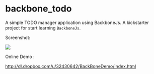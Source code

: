 backbone_todo
=============

A simple TODO manager application using BackboneJs. A kickstarter project for start learning `BackboneJs`.


Screenshot:

![](https://lh4.googleusercontent.com/-Zss9Vno8Az8/Uv8xQqhnZMI/AAAAAAAAHLc/PVfDvubqejk/w841-h560-no/Screen+Shot+2014-02-15+at+2.46.23+pm.png)

Online Demo  :

http://dl.dropbox.com/u/32430642/BackBoneDemo/index.html
